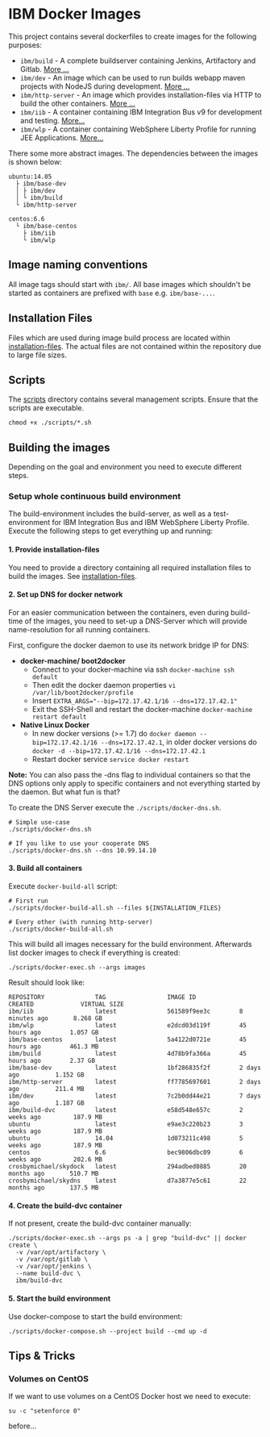 # IBM Docker Images

This project contains several dockerfiles to create images for the following purposes:

* `ibm/build` - A complete buildserver containing Jenkins, Artifactory and Gitlab. [More ...](./dockerfiles/build)
* `ibm/dev` - An image which can be used to run builds webapp maven projects with NodeJS during development. [More ...](./dockerfiles/dev)
* `ibm/http-server` - An image which provides installation-files via HTTP to build the other containers. [More ...](./dockerfiles/http-server)
* `ibm/iib` - A container containing IBM Integration Bus v9 for development and testing. [More...](./dockerfiles/ibm-iib)
* `ibm/wlp` - A container containing WebSphere Liberty Profile for running JEE Applications. [More...](./dockerfiles/ibm-wlp)

There some more abstract images. The dependencies between the images is shown below:

```
ubuntu:14.05
  ├ ibm/base-dev
  │ ├ ibm/dev
  │ └ ibm/build
  └ ibm/http-server

centos:6.6
  └ ibm/base-centos
    ├ ibm/iib
    └ ibm/wlp
```

## Image naming conventions

All image tags should start with `ibm/`. All base images which shouldn't be started as containers are prefixed with `base` e.g. `ibm/base-...`.

## Installation Files

Files which are used during image build process are located within [installation-files](./installation-files). The actual files are not contained within the repository due to large file sizes.

## Scripts

The [scripts](./scripts) directory contains several management scripts. Ensure that the scripts are executable.

```
chmod +x ./scripts/*.sh
```

## Building the images

Depending on the goal and environment you need to execute different steps.

### Setup whole continuous build environment

The build-environment includes the build-server, as well as a test-environment for IBM Integration Bus and IBM WebSphere Liberty Profile. Execute the following steps to get everything up and running:

#### 1. Provide installation-files

You need to provide a directory containing all required installation files to build the images. See [installation-files](./installation-files).

#### 2. Set up DNS for docker network

For an easier communication between the containers, even during build-time of the images, you need to set-up a DNS-Server which will provide name-resolution for all running containers.

First, configure the docker daemon to use its network bridge IP for DNS:

* **docker-machine/ boot2docker**
  * Connect to your docker-machine via ssh `docker-machine ssh default`
  * Then edit the docker daemon properties `vi /var/lib/boot2docker/profile`
  * Insert `EXTRA_ARGS="--bip=172.17.42.1/16 --dns=172.17.42.1"`
  * Exit the SSH-Shell and restart the docker-machine `docker-machine restart default`
* **Native Linux Docker**
  * In new docker versions (>= 1.7) do `docker daemon --bip=172.17.42.1/16 --dns=172.17.42.1`, in older docker versions do `docker -d --bip=172.17.42.1/16 --dns=172.17.42.1`
  * Restart docker service `service docker restart`

**Note:** You can also pass the -dns flag to individual containers so that the DNS options only apply to specific containers and not everything started by the daemon. But what fun is that?

To create the DNS Server execute the `./scripts/docker-dns.sh`.

```
# Simple use-case
./scripts/docker-dns.sh

# If you like to use your cooperate DNS
./scripts/docker-dns.sh --dns 10.99.14.10
```

#### 3. Build all containers

Execute `docker-build-all` script:

```
# First run
./scripts/docker-build-all.sh --files ${INSTALLATION_FILES}

# Every other (with running http-server)
./scripts/docker-build-all.sh
```

This will build all images necessary for the build environment. Afterwards list docker images to check if everything is created:

```
./scripts/docker-exec.sh --args images
```

Result should look like:

```
REPOSITORY              TAG                 IMAGE ID            CREATED             VIRTUAL SIZE
ibm/iib                 latest              561589f9ee3c        8 minutes ago       8.268 GB
ibm/wlp                 latest              e2dcd03d119f        45 hours ago        1.057 GB
ibm/base-centos         latest              5a4122d0721e        45 hours ago        461.3 MB
ibm/build               latest              4d78b9fa366a        45 hours ago        2.37 GB
ibm/base-dev            latest              1bf286835f2f        2 days ago          1.152 GB
ibm/http-server         latest              ff7785697601        2 days ago          211.4 MB
ibm/dev                 latest              7c2b0dd44e21        7 days ago          1.187 GB
ibm/build-dvc           latest              e58d548e657c        2 weeks ago         187.9 MB
ubuntu                  latest              e9ae3c220b23        3 weeks ago         187.9 MB
ubuntu                  14.04               1d073211c498        5 weeks ago         187.9 MB
centos                  6.6                 bec9806dbc09        6 weeks ago         202.6 MB
crosbymichael/skydock   latest              294adbed0885        20 months ago       510.7 MB
crosbymichael/skydns    latest              d7a3877e5c61        22 months ago       137.5 MB
```

#### 4. Create the build-dvc container

If not present, create the build-dvc container manually:

```
./scripts/docker-exec.sh --args ps -a | grep "build-dvc" || docker create \
  -v /var/opt/artifactory \
  -v /var/opt/gitlab \
  -v /var/opt/jenkins \
  --name build-dvc \
  ibm/build-dvc
```

#### 5. Start the build environment

Use docker-compose to start the build environment:

```
./scripts/docker-compose.sh --project build --cmd up -d
```

## Tips & Tricks
### Volumes on CentOS

If we want to use volumes on a CentOS Docker host we need to execute:

```
su -c "setenforce 0"
```

before...
